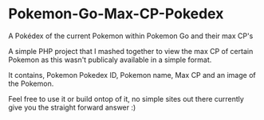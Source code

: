 # Pokemon-Go-Max-CP-Pokedex
A Pokédex of the current Pokemon within Pokemon Go and their max CP's

A simple PHP project that I mashed together to view the max CP of certain Pokemon as this wasn't publicaly available in
a simple format. 

It contains, Pokemon Pokedex ID, Pokemon name, Max CP and an image of the Pokemon.

Feel free to use it or build ontop of it, no simple sites out there currently give you the straight forward answer :) 
